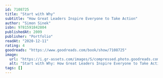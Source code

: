```yaml
---
id: 7108725
title: "Start with Why"
subtitle: "How Great Leaders Inspire Everyone to Take Action"
author: "Simon Sinek"
isbn: 9781591842804
publishedAt: 2009
publisher: "Portfolio"
readAt: "2020-12-11"
rating: 4
goodreads: "https://www.goodreads.com/book/show/7108725"
image:
  url: "https://i.gr-assets.com/images/S/compressed.photo.goodreads.com/books/1360936414l/7108725.jpg"
  alt: "Start with Why: How Great Leaders Inspire Everyone to Take Action"
tags: []
---
```

